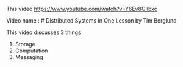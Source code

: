 This video
https://www.youtube.com/watch?v=Y6Ev8GIlbxc

Video name : # Distributed Systems in One Lesson by Tim Berglund

This video discusses 3 things
1) Storage
2) Computation
3) Messaging
